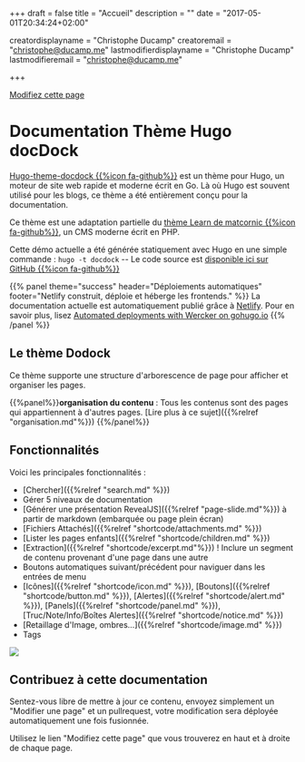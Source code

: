 +++
draft = false
title = "Accueil"
description = ""
date = "2017-05-01T20:34:24+02:00"


creatordisplayname = "Christophe Ducamp"
creatoremail = "christophe@ducamp.me"
lastmodifierdisplayname = "Christophe Ducamp"
lastmodifieremail = "christophe@ducamp.me"

+++

<span id="sidebar-toggle-span">
<a href="#" id="sidebar-toggle" data-sidebar-toggle=""><i class="fa fa-bars"></i></a>
</span>

<div id="top-github-link">
  <a class="github-link" href="https://github.com/ChristopheDucamp/docdock/edit/master/content/_index.md" target="blank">
    <i class="fa fa-code-fork"></i> Modifiez cette page</a>
</div>

# Documentation Thème Hugo docDock
[Hugo-theme-docdock {{%icon fa-github%}}](https://github.com/vjeantet/hugo-theme-docdock) est un thème pour Hugo, un moteur de site web rapide et moderne écrit en Go. Là où Hugo est souvent utilisé pour les blogs, ce thème a été entièrement conçu pour la documentation.

Ce thème est une adaptation partielle du [thème Learn de matcornic {{%icon fa-github%}}](https://github.com/matcornic/hugo-theme-learn), un CMS moderne écrit en PHP.

Cette démo actuelle a été générée statiquement avec Hugo en une simple commande : `hugo -t docdock` -- Le code source est [disponible ici sur GitHub {{%icon fa-github%}}](https://github.com/vjeantet/hugo-theme-docDock)


{{% panel theme="success" header="Déploiements automatiques" footer="Netlify construit, déploie et héberge les frontends." %}}
La documentation actuelle est automatiquement publié grâce à [Netlify](https://www.netlify.com/).
Pour en savoir plus, lisez [Automated deployments with Wercker on gohugo.io](https://gohugo.io/tutorials/automated-deployments/)
{{% /panel %}}

## Le thème Dodock
Ce thème supporte une structure d'arborescence de page pour afficher et organiser les pages.

{{%panel%}}**organisation du contenu** : Tous les contenus sont des pages qui appartiennent à d'autres pages. [Lire plus à ce sujet]({{%relref "organisation.md"%}}) {{%/panel%}}

## Fonctionnalités
Voici les principales fonctionnalités :

* [Chercher]({{%relref "search.md" %}})
* Gérer 5 niveaux de documentation
* [Générer une présentation RevealJS]({{%relref "page-slide.md"%}}) à partir de markdown (embarquée ou page plein écran)
* [Fichiers Attachés]({{%relref "shortcode/attachments.md" %}})
* [Lister les pages enfants]({{%relref "shortcode/children.md" %}})
* [Extraction]({{%relref "shortcode/excerpt.md"%}}) ! Inclure un segment de contenu provenant d'une page dans une autre
* Boutons automatiques suivant/précédent pour naviguer dans les entrées de menu
* [Icônes]({{%relref "shortcode/icon.md" %}}), [Boutons]({{%relref "shortcode/button.md" %}}), [Alertes]({{%relref "shortcode/alert.md" %}}), [Panels]({{%relref "shortcode/panel.md" %}}), [Truc/Note/Info/Boîtes Alertes]({{%relref "shortcode/notice.md" %}})
* [Retaillage d'Image, ombres...]({{%relref "shortcode/image.md" %}})
* Tags

![](https://raw.githubusercontent.com/vjeantet/hugo-theme-docdock/master/images/tn.png?width=33pc&classes=border,shadow)

## Contribuez à cette documentation
Sentez-vous libre de mettre à jour ce contenu, envoyez simplement un "Modifier une page" et un pullrequest, votre modification sera déployée automatiquement une fois fusionnée.

Utilisez le lien "Modifiez cette page" que vous trouverez en haut et à droite de chaque page.
